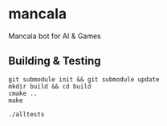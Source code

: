 # mancala
Mancala bot for AI &amp; Games

## Building & Testing
```
git submodule init && git submodule update
mkdir build && cd build
cmake ..
make

./alltests
```
